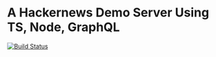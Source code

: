 # A Hackernews Demo Server Using TS, Node, GraphQL

[![Build Status](https://dev.azure.com/crown0938/Github/_apis/build/status/crown3.graqhql-server-demo-node-ts?branchName=master)](https://dev.azure.com/crown0938/Github/_build/latest?definitionId=5&branchName=master)